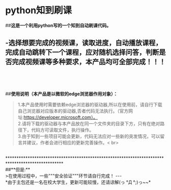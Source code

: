 # python知到刷课

##**这是一个利用python写的一个知到自动刷课代码。**<br>

**-选择想要完成的视频课，读取进度，自动播放课程，完成自动跳转下一个课程，应对随机选择问答，判断是否完成视频课等多种要求，本产品均可全部完成！！！**<br><br>
---
<br><br>
##**使用说明（本产品是以微软的edge浏览器作用对象）：**<br>
>1.本产品使用时需要依赖edge浏览器的驱动器,所以在使用前，请自行下载自己浏览器对应版本的驱动器,否者代码无法执行。（官方网址:https://developer.microsoft.com）。<br>
>2.请将下载的驱动器与本产品放在同一个文件夹的目录下方，只有在绝对路径下，代码方可读取文件，执行操作。<br>
>3.由于知到一些项目可能会更新，代码无法应对一些新的突发情况，可以留言并建议，作者会进行相应的更新完善操作。< br>
<br>
*************************************************************************************************
<br>
##**但是:**
<br>
>在使用过程中，一些"""安全验证"""环节请自行完成！
---
<br>
*由于主包还是一名在校大学生，更新可能较慢，还请谅解(っ °Д °;)っ~~*


